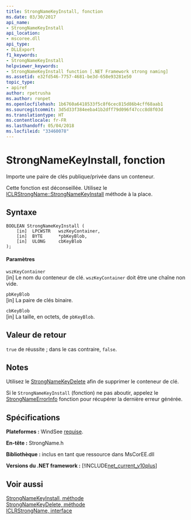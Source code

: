 ```yaml
---
title: StrongNameKeyInstall, fonction
ms.date: 03/30/2017
api_name:
- StrongNameKeyInstall
api_location:
- mscoree.dll
api_type:
- DLLExport
f1_keywords:
- StrongNameKeyInstall
helpviewer_keywords:
- StrongNameKeyInstall function [.NET Framework strong naming]
ms.assetid: e32fd546-7757-4681-be3d-658e93281e50
topic_type:
- apiref
author: rpetrusha
ms.author: ronpet
ms.openlocfilehash: 1b6760a6418533f5c8f6cec815d86b4cff68aab1
ms.sourcegitcommit: 3d5d33f384eeba41b2dff79d096f47ccc8d8f03d
ms.translationtype: HT
ms.contentlocale: fr-FR
ms.lasthandoff: 05/04/2018
ms.locfileid: "33460078"
---
```

# <a name="strongnamekeyinstall-function"></a>StrongNameKeyInstall, fonction
Importe une paire de clés publique/privée dans un conteneur.  
  
 Cette fonction est déconseillée. Utilisez le [ICLRStrongName::StrongNameKeyInstall](../../../../docs/framework/unmanaged-api/hosting/iclrstrongname-strongnamekeyinstall-method.md) méthode à la place.  
  
## <a name="syntax"></a>Syntaxe  
  
```  
BOOLEAN StrongNameKeyInstall (  
    [in]  LPCWSTR   wszKeyContainer,  
    [in]  BYTE      *pbKeyBlob,  
    [in]  ULONG     cbKeyBlob  
);  
```  
  
#### <a name="parameters"></a>Paramètres  
 `wszKeyContainer`  
 [in] Le nom du conteneur de clé. `wszKeyContainer` doit être une chaîne non vide.  
  
 `pbKeyBlob`  
 [in] La paire de clés binaire.  
  
 `cbKeyBlob`  
 [in] La taille, en octets, de `pbKeyBlob`.  
  
## <a name="return-value"></a>Valeur de retour  
 `true` de réussite ; dans le cas contraire, `false`.  
  
## <a name="remarks"></a>Notes  
 Utilisez le [StrongNameKeyDelete](../../../../docs/framework/unmanaged-api/strong-naming/strongnamekeydelete-function.md) afin de supprimer le conteneur de clé.  
  
 Si le `StrongNameKeyInstall` (fonction) ne pas aboutir, appelez le [StrongNameErrorInfo](../../../../docs/framework/unmanaged-api/strong-naming/strongnameerrorinfo-function.md) fonction pour récupérer la dernière erreur générée.  
  
## <a name="requirements"></a>Spécifications  
 **Plateformes :** WindSee [requise](../../../../docs/framework/get-started/system-requirements.md).  
  
 **En-tête :** StrongName.h  
  
 **Bibliothèque :** inclus en tant que ressource dans MsCorEE.dll  
  
 **Versions du .NET framework :** [!INCLUDE[net_current_v10plus](../../../../includes/net-current-v10plus-md.md)]  
  
## <a name="see-also"></a>Voir aussi  
 [StrongNameKeyInstall, méthode](../../../../docs/framework/unmanaged-api/hosting/iclrstrongname-strongnamekeyinstall-method.md)  
 [StrongNameKeyDelete, méthode](../../../../docs/framework/unmanaged-api/hosting/iclrstrongname-strongnamekeydelete-method.md)  
 [ICLRStrongName, interface](../../../../docs/framework/unmanaged-api/hosting/iclrstrongname-interface.md)
